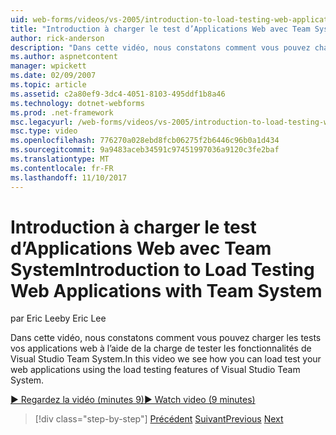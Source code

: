 ```yaml
---
uid: web-forms/videos/vs-2005/introduction-to-load-testing-web-applications-with-team-system
title: "Introduction à charger le test d’Applications Web avec Team System | Documents Microsoft"
author: rick-anderson
description: "Dans cette vidéo, nous constatons comment vous pouvez charger les tests vos applications web à l’aide de la charge de tester les fonctionnalités de Visual Studio Team System."
ms.author: aspnetcontent
manager: wpickett
ms.date: 02/09/2007
ms.topic: article
ms.assetid: c2a80ef9-3dc4-4051-8103-495ddf1b8a46
ms.technology: dotnet-webforms
ms.prod: .net-framework
msc.legacyurl: /web-forms/videos/vs-2005/introduction-to-load-testing-web-applications-with-team-system
msc.type: video
ms.openlocfilehash: 776270a028ebd8fcb06275f2b6446c96b0a1d434
ms.sourcegitcommit: 9a9483aceb34591c97451997036a9120c3fe2baf
ms.translationtype: MT
ms.contentlocale: fr-FR
ms.lasthandoff: 11/10/2017
---
```

<a name="introduction-to-load-testing-web-applications-with-team-system"></a><span data-ttu-id="9f33c-103">Introduction à charger le test d’Applications Web avec Team System</span><span class="sxs-lookup"><span data-stu-id="9f33c-103">Introduction to Load Testing Web Applications with Team System</span></span>
====================
<span data-ttu-id="9f33c-104">par Eric Lee</span><span class="sxs-lookup"><span data-stu-id="9f33c-104">by Eric Lee</span></span>

<span data-ttu-id="9f33c-105">Dans cette vidéo, nous constatons comment vous pouvez charger les tests vos applications web à l’aide de la charge de tester les fonctionnalités de Visual Studio Team System.</span><span class="sxs-lookup"><span data-stu-id="9f33c-105">In this video we see how you can load test your web applications using the load testing features of Visual Studio Team System.</span></span>

[<span data-ttu-id="9f33c-106">&#9654; Regardez la vidéo (minutes 9)</span><span class="sxs-lookup"><span data-stu-id="9f33c-106">&#9654; Watch video (9 minutes)</span></span>](https://channel9.msdn.com/Blogs/ASP-NET-Site-Videos/introduction-to-load-testing-web-applications-with-team-system)

>[!div class="step-by-step"]
<span data-ttu-id="9f33c-107">[Précédent](introduction-to-testing-web-applications-with-team-system.md)
[Suivant](introduction-to-manual-testing-with-team-system.md)</span><span class="sxs-lookup"><span data-stu-id="9f33c-107">[Previous](introduction-to-testing-web-applications-with-team-system.md)
[Next](introduction-to-manual-testing-with-team-system.md)</span></span>
